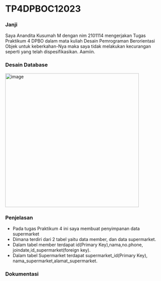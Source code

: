 # TP4DPBOC12023

### Janji 
Saya Anandita Kusumah M dengan nim 2101114 mengerjakan Tugas Praktikum 4 DPBO dalam mata kuliah Desain Pemrograman Berorientasi Objek untuk keberkahan-Nya maka saya tidak melakukan kecurangan seperti yang telah dispesifikasikan. Aamiin.

### Desain Database

<img width="423" alt="image" src="https://github.com/AnanditaKM/TP4DPBO2023C1/assets/100897554/450f94be-7eb5-486b-acb5-3c6ae5270010">

### Penjelasan

- Pada tugas Praktikum 4 ini saya membuat penyimpanan data supermarket
-  Dimana terdiri dari 2 tabel yaitu data member, dan data supermarket.
-  Dalam tabel member terdapat id(Primary Key),nama,no.phone, joindate,id_supermarket(foreign key).
-  Dalam tabel Supermarket terdapat supermarket_id(Primary Key), nama_supermarket,alamat_supermarket.

### Dokumentasi

